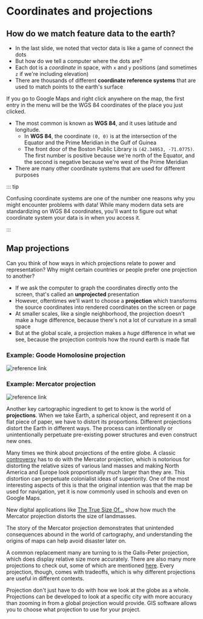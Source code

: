 # Coordinates and projections

## How do we match feature data to the earth?

* In the last slide, we noted that vector data is like a game of connect the dots
* But how do we tell a computer where the dots are?
* Each dot is a *coordinate* in space, with `x` and `y` positions (and sometimes `z` if we're including elevation)
* There are thousands of different **coordinate reference systems** that are used to match points to the earth's surface

<aside>

If you go to Google Maps and right click anywhere on the map, the first entry in the menu will be the WGS 84 coordinates of the place you just clicked.

</aside>

  * The most common is known as **WGS 84**, and it uses latitude and longitude.
    * In **WGS 84**, the coordinate `(0, 0)` is at the intersection of the Equator and the Prime Meridian in the Gulf of Guinea
    * The front door of the Boston Public Library is `(42.34953, -71.0775)`. The first number is positive because we're north of the Equator, and the second is negative because we're west of the Prime Meridian
* There are many other coordinate systems that are used for different purposes

::: tip

Confusing coordinate systems are one of the number one reasons why you might encounter problems with data! While many modern data sets are standardizing on WGS 84 coordinates, you'll want to figure out what coordinate system your data is in when you access it.

:::

## Map projections


<aside>


Can you think of how ways in which projections relate to power and representation? Why might certain countries or people prefer one projection to another? 

</aside>

* If we ask the computer to graph the coordinates directly onto the screen, that's called an **unprojected** presentation
*  However, oftentimes we'll want to choose a **projection** which transforms the source coordinates into rendered coordinates on the screen or page
*  At smaller scales, like a single neighborhood, the projection doesn't make a huge difference, because there's not a lot of curvature in a small space
*  But at the global scale, a projection makes a *huge* difference in what we see, because the projection controls how the round earth is made flat

### Example: Goode Homolosine projection

![reference link](https://upload.wikimedia.org/wikipedia/commons/f/f2/Goode_homolosine_projection_SW.jpg)

### Example: Mercator projection


![reference link](https://upload.wikimedia.org/wikipedia/commons/7/73/Mercator_projection_Square.JPG)

<hideable>

Another key cartographic ingredient to get to know is the world of **projections**. When we take Earth, a spherical object, and represent it on a flat piece of paper, we have to distort its proportions. Different projections distort the Earth in different ways. The process can intentionally or unintentionally perpetuate pre-existing power structures and even construct new ones.

Many times we think about projections of the entire globe. A classic [controversy](https://www.theguardian.com/education/2017/mar/19/boston-public-schools-world-map-mercator-peters-projection) has to do with the Mercator projection, which is notorious for distorting the relative sizes of various land masses and making North America and Europe look proportionally much larger than they are. This distortion can perpetuate colonialist ideas of superiority. One of the most interesting aspects of this is that the original intention was that the map be used for navigation, yet it is now commonly used in schools and even on Google Maps. 

<aside> 

New digital applications like [The True Size Of...](https://thetruesize.com) show how much the Mercator projection distorts the size of landmasses. 

</aside>

The story of the Mercator projection demonstrates that unintended consequences abound in the world of cartography, and understanding the origins of maps can help avoid disaster later on. 

A common replacement many are turning to is the Galls-Peter projection, which does display relative size more accurately. There are also many more projections to check out, some of which are mentioned [here](https://www.visualcapitalist.com/problem-with-our-maps/). Every projection, though, comes with tradeoffs, which is why different projections are useful in different contexts.

Projection don't just have to do with how we look at the globe as a whole. Projections can be developed to look at a specific city with more accuracy than zooming in from a global projection would provide. GIS software allows you to choose what projection to use for your project. 

</hideable>

<Quizlet
	title="Check yourself"
	:questions="
	[{
		text: 'How many different numbers are necessary, at a minimum, to define a coordinate?',
		answers: [
		{text: '1'},
		{text: '2', correct: true},
		{text: '3'}
		]
	},
		{
		text: 'Which of these two maps will be more distorted depending on which projection system is chosen?',
		answers: [
		{text: 'A map of Copley Square'},
		{text: 'A map of North America', correct: true}
		]
		}]
	"
/>


